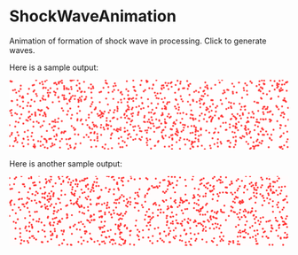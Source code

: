# ShockWaveAnimation
Animation of formation of shock wave in processing. Click to generate waves.

Here is a sample output:

![Sample](sample/sample.gif)

Here is another sample output:

![Sample_1](sample/sample_1.gif)
